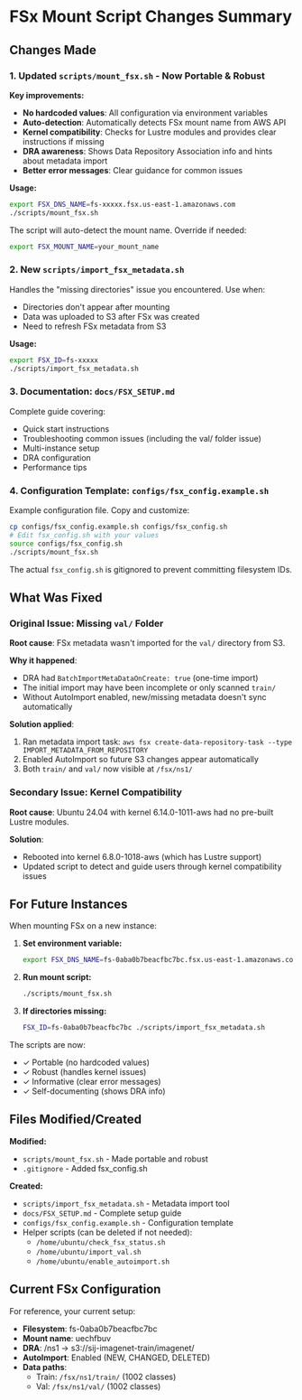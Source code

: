 # FSx Mount Script Changes Summary

## Changes Made

### 1. Updated `scripts/mount_fsx.sh` - Now Portable & Robust

**Key improvements:**

- **No hardcoded values**: All configuration via environment variables
- **Auto-detection**: Automatically detects FSx mount name from AWS API
- **Kernel compatibility**: Checks for Lustre modules and provides clear instructions if missing
- **DRA awareness**: Shows Data Repository Association info and hints about metadata import
- **Better error messages**: Clear guidance for common issues

**Usage:**
```bash
export FSX_DNS_NAME=fs-xxxxx.fsx.us-east-1.amazonaws.com
./scripts/mount_fsx.sh
```

The script will auto-detect the mount name. Override if needed:
```bash
export FSX_MOUNT_NAME=your_mount_name
```

### 2. New `scripts/import_fsx_metadata.sh`

Handles the "missing directories" issue you encountered. Use when:
- Directories don't appear after mounting
- Data was uploaded to S3 after FSx was created
- Need to refresh FSx metadata from S3

**Usage:**
```bash
export FSX_ID=fs-xxxxx
./scripts/import_fsx_metadata.sh
```

### 3. Documentation: `docs/FSX_SETUP.md`

Complete guide covering:
- Quick start instructions
- Troubleshooting common issues (including the val/ folder issue)
- Multi-instance setup
- DRA configuration
- Performance tips

### 4. Configuration Template: `configs/fsx_config.example.sh`

Example configuration file. Copy and customize:
```bash
cp configs/fsx_config.example.sh configs/fsx_config.sh
# Edit fsx_config.sh with your values
source configs/fsx_config.sh
./scripts/mount_fsx.sh
```

The actual `fsx_config.sh` is gitignored to prevent committing filesystem IDs.

## What Was Fixed

### Original Issue: Missing `val/` Folder

**Root cause**: FSx metadata wasn't imported for the `val/` directory from S3.

**Why it happened**: 
- DRA had `BatchImportMetaDataOnCreate: true` (one-time import)
- The initial import may have been incomplete or only scanned `train/`
- Without AutoImport enabled, new/missing metadata doesn't sync automatically

**Solution applied**:
1. Ran metadata import task: `aws fsx create-data-repository-task --type IMPORT_METADATA_FROM_REPOSITORY`
2. Enabled AutoImport so future S3 changes appear automatically
3. Both `train/` and `val/` now visible at `/fsx/ns1/`

### Secondary Issue: Kernel Compatibility

**Root cause**: Ubuntu 24.04 with kernel 6.14.0-1011-aws had no pre-built Lustre modules.

**Solution**: 
- Rebooted into kernel 6.8.0-1018-aws (which has Lustre support)
- Updated script to detect and guide users through kernel compatibility issues

## For Future Instances

When mounting FSx on a new instance:

1. **Set environment variable:**
   ```bash
   export FSX_DNS_NAME=fs-0aba0b7beacfbc7bc.fsx.us-east-1.amazonaws.com
   ```

2. **Run mount script:**
   ```bash
   ./scripts/mount_fsx.sh
   ```

3. **If directories missing:**
   ```bash
   FSX_ID=fs-0aba0b7beacfbc7bc ./scripts/import_fsx_metadata.sh
   ```

The scripts are now:
- ✓ Portable (no hardcoded values)
- ✓ Robust (handles kernel issues)
- ✓ Informative (clear error messages)
- ✓ Self-documenting (shows DRA info)

## Files Modified/Created

**Modified:**
- `scripts/mount_fsx.sh` - Made portable and robust
- `.gitignore` - Added fsx_config.sh

**Created:**
- `scripts/import_fsx_metadata.sh` - Metadata import tool
- `docs/FSX_SETUP.md` - Complete setup guide
- `configs/fsx_config.example.sh` - Configuration template
- Helper scripts (can be deleted if not needed):
  - `/home/ubuntu/check_fsx_status.sh`
  - `/home/ubuntu/import_val.sh`
  - `/home/ubuntu/enable_autoimport.sh`

## Current FSx Configuration

For reference, your current setup:
- **Filesystem**: fs-0aba0b7beacfbc7bc
- **Mount name**: uechfbuv
- **DRA**: /ns1 → s3://sij-imagenet-train/imagenet/
- **AutoImport**: Enabled (NEW, CHANGED, DELETED)
- **Data paths**:
  - Train: `/fsx/ns1/train/` (1002 classes)
  - Val: `/fsx/ns1/val/` (1002 classes)
